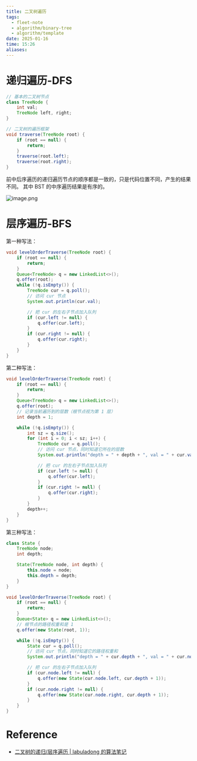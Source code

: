 ```yaml
---
title: 二叉树遍历
tags:
  - fleet-note
  - algorithm/binary-tree
  - algorithm/template
date: 2025-01-16
time: 15:26
aliases:
---
```

# 递归遍历-DFS

```java
// 基本的二叉树节点
class TreeNode {
    int val;
    TreeNode left, right;
}

// 二叉树的遍历框架
void traverse(TreeNode root) {
    if (root == null) {
        return;
    }
    traverse(root.left);
    traverse(root.right);
}
```

前中后序遍历的递归遍历节点的顺序都是一致的，只是代码位置不同，产生的结果不同。
其中 BST 的中序遍历结果是有序的。

![image.png](https://images.hnzhrh.com/note/20250116152844042.png)


# 层序遍历-BFS

第一种写法：

```java
void levelOrderTraverse(TreeNode root) {
    if (root == null) {
        return;
    }
    Queue<TreeNode> q = new LinkedList<>();
    q.offer(root);
    while (!q.isEmpty()) {
        TreeNode cur = q.poll();
        // 访问 cur 节点
        System.out.println(cur.val);

        // 把 cur 的左右子节点加入队列
        if (cur.left != null) {
            q.offer(cur.left);
        }
        if (cur.right != null) {
            q.offer(cur.right);
        }
    }
}
```

第二种写法：
```java
void levelOrderTraverse(TreeNode root) {
    if (root == null) {
        return;
    }
    Queue<TreeNode> q = new LinkedList<>();
    q.offer(root);
    // 记录当前遍历到的层数（根节点视为第 1 层）
    int depth = 1;

    while (!q.isEmpty()) {
        int sz = q.size();
        for (int i = 0; i < sz; i++) {
            TreeNode cur = q.poll();
            // 访问 cur 节点，同时知道它所在的层数
            System.out.println("depth = " + depth + ", val = " + cur.val);

            // 把 cur 的左右子节点加入队列
            if (cur.left != null) {
                q.offer(cur.left);
            }
            if (cur.right != null) {
                q.offer(cur.right);
            }
        }
        depth++;
    }
}
```

第三种写法：
```java
class State {
    TreeNode node;
    int depth;

    State(TreeNode node, int depth) {
        this.node = node;
        this.depth = depth;
    }
}

void levelOrderTraverse(TreeNode root) {
    if (root == null) {
        return;
    }
    Queue<State> q = new LinkedList<>();
    // 根节点的路径权重和是 1
    q.offer(new State(root, 1));

    while (!q.isEmpty()) {
        State cur = q.poll();
        // 访问 cur 节点，同时知道它的路径权重和
        System.out.println("depth = " + cur.depth + ", val = " + cur.node.val);

        // 把 cur 的左右子节点加入队列
        if (cur.node.left != null) {
            q.offer(new State(cur.node.left, cur.depth + 1));
        }
        if (cur.node.right != null) {
            q.offer(new State(cur.node.right, cur.depth + 1));
        }
    }
}
```

# Reference

* [二叉树的递归/层序遍历 \| labuladong 的算法笔记](https://labuladong.online/algo/data-structure-basic/binary-tree-traverse-basic/#%E9%80%92%E5%BD%92%E9%81%8D%E5%8E%86-dfs)